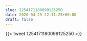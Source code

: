 ```yaml
---
slug: 1254171180099125250
date: 2020-04-25 22:11:25+00:00
draft: false
---
```


{{< tweet 1254171180099125250 >}}
